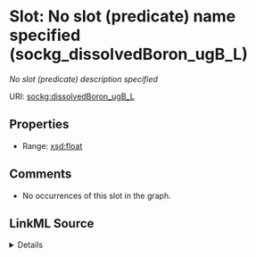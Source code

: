 

# Slot: No slot (predicate) name specified (sockg_dissolvedBoron_ugB_L)


_No slot (predicate) description specified_







URI: [sockg:dissolvedBoron_ugB_L](https://idir.uta.edu/sockg-ontology/docs/dissolvedBoron_ugB_L)



<!-- no inheritance hierarchy -->








## Properties

* Range: [xsd:float](http://www.w3.org/2001/XMLSchema#float)





## Comments

* No occurrences of this slot in the graph.



## LinkML Source

<details>

```yaml
name: sockg_dissolvedBoron_ugB_L
description: No slot (predicate) description specified
title: No slot (predicate) name specified
comments:
- No occurrences of this slot in the graph.
from_schema: soc-kg
rank: 1000
domain: sockg_WaterQualityConc
slot_uri: sockg:dissolvedBoron_ugB_L
alias: sockg_dissolvedBoron_ugB_L
range: float

```
</details>